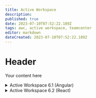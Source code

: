 ```yaml
---
title: Active Workspace
description: 
published: true
date: 2023-07-10T07:52:22.189Z
tags: awc, active workspace, teamcenter
editor: markdown
dateCreated: 2023-07-10T07:52:22.189Z
---
```


# Header
Your content here

<details>
<summary>Active Workspace 6.1 (Angular)</summary>

</details>

<details>
<summary>Active Workspace 6.2 (React)</summary>

</details>